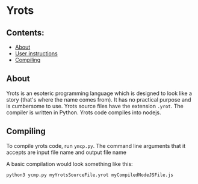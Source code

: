# Yrots

## Contents:
- [About](#about)
- [User instructions](userInstructions.md)
- [Compiling](#compiling)

## About

Yrots is an esoteric programming language which is designed to look like a story (that's where the name comes from). It has no practical purpose and is cumbersome to use. Yrots source files have the extension `.yrot`. The compiler is written in Python. Yrots code compiles into nodejs.


## Compiling

To compile yrots code, run `ymcp.py`. The command line arguments that it accepts are input file name and output file name

A basic compilation would look something like this:

```
python3 ycmp.py myYrotsSourceFile.yrot myCompiledNodeJSFile.js
```